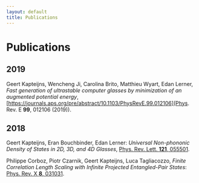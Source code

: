 ```yaml
---
layout: default
title: Publications
---
```


# Publications

## 2019


Geert Kapteijns, Wencheng Ji, Carolina Brito, Matthieu Wyart,
Edan Lerner, *Fast generation of ultrastable computer glasses by minimization of an augmented potential energy*, [https://journals.aps.org/pre/abstract/10.1103/PhysRevE.99.012106](Phys. Rev. E <b>99</b>, 012106 (2019)).


## 2018

Geert Kapteijns, Eran Bouchbinder, Edan Lerner:
*Universal Non-phononic Density of States in 2D, 3D, and 4D Glasses*, [Phys. Rev. Lett. **121**, 055501](https://journals.aps.org/prl/abstract/10.1103/PhysRevLett.121.055501).

Philippe Corboz, Piotr Czarnik, Geert Kapteijns, Luca Tagliacozzo,
*Finite Correlation Length Scaling with Infinite Projected Entangled-Pair States*:
[Phys. Rev. X **8**, 031031](https://journals.aps.org/prx/abstract/10.1103/PhysRevX.8.031031).



